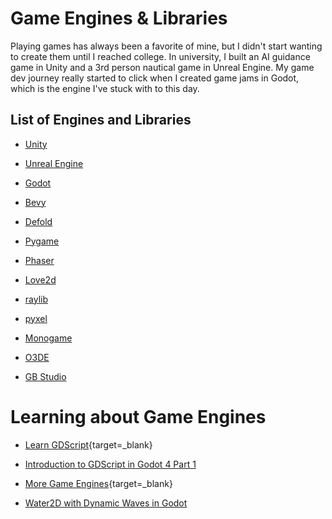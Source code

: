 # Game Engines & Libraries

Playing games has always been a favorite of mine, but I didn't start wanting to create them until I reached college. In university, I built an AI guidance game in Unity and a 3rd person nautical game in Unreal Engine. My game dev journey really started to click when I created game jams in Godot, which is the engine I've stuck with to this day.

## List of Engines and Libraries

- [Unity](https://unity.com/)

- [Unreal Engine](https://www.unrealengine.com/en-US)

- [Godot](https://godotengine.org/)

- [Bevy](https://bevyengine.org/)

- [Defold](https://defold.com/)

- [Pygame](https://www.pygame.org/news)

- [Phaser](https://github.com/photonstorm/phaser)

- [Love2d](https://love2d.org/)

- [raylib](https://www.raylib.com/)

- [pyxel](https://github.com/kitao/pyxel)

- [Monogame](https://www.monogame.net/)

- [O3DE](https://o3de.org/)

- [GB Studio](https://www.gbstudio.dev/)

# Learning about Game Engines

- [Learn GDScript](https://github.com/GDQuest/learn-gdscript){target=_blank}

- [Introduction to GDScript in Godot 4 Part 1](https://www.kodeco.com/38442713-introduction-to-gdscript-in-godot-4-part-1?s=35)

- [More Game Engines](https://github.com/Gforcex/OpenGraphic){target=_blank}

- [Water2D with Dynamic Waves in Godot](https://www.reddit.com/r/godot/comments/nq1nlf/tutorial_water_2d_with_dynamic_waves_in_godot/?utm_medium=android_app&utm_source=share)